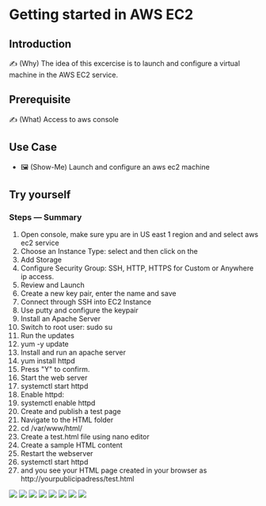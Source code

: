 # Getting started in AWS EC2 

## Introduction

✍️ (Why) The idea of this excercise is to launch and configure a virtual machine in the AWS EC2 service.

## Prerequisite

✍️ (What) Access to aws console

## Use Case

- 🖼️ (Show-Me) Launch and configure an aws ec2 machine

## Try yourself

### Steps — Summary

1. Open console, make sure ypu are in US east 1 region and and select aws ec2 service
2. Choose an Instance Type: select and then click on the
3. Add Storage
4. Configure Security Group: SSH, HTTP, HTTPS for Custom  or Anywhere ip access.
5. Review and Launch
6. Create a new key pair, enter the name and save
7. Connect through SSH into EC2 Instance
8. Use putty and configure the keypair
10. Install an Apache Server
11. Switch to root user: sudo su
12. Run the updates
13. yum -y update
14. Install and run an apache server
15. yum install httpd
16. Press "Y" to confirm.
17. Start the web server
18. systemctl start httpd
19. Enable httpd:
20. systemctl enable httpd
21. Create and publish a test page
22. Navigate to the HTML folder
23. cd /var/www/html/
24. Create a test.html file using nano editor
25. Create a sample HTML content
26. Restart the webserver
27. systemctl start httpd
28. and you see your HTML page created in your browser as http://yourpublicipadress/test.html

<img src="https://drive.google.com/file/d/1Q3p9p1vKGVyBFd4TDl5rR3W-VEXFVaUI/view?usp=sharing">
<img src="https://drive.google.com/file/d/1zuuaqd4x6oYx5lzH1d3FX5bZyG_JJp06/view?usp=sharing">
<img src="https://drive.google.com/file/d/1luiD0IYyreUjeiYqRMpsR7BsuUoFiuXW/view?usp=sharing">
<img src="https://drive.google.com/file/d/1oJVbl0uD6QMKt2FTxbm9rOuBRSOPLtbO/view?usp=sharing">
<img src="https://drive.google.com/file/d/1JugrXkDdp3dHQC6qlJ7TUC4CO78LxK7M/view?usp=sharing">
<img src="https://drive.google.com/file/d/1_N1yLXYK8VwGdmO-_szFQTBt2FdMUuB0/view?usp=sharing">
<img src="https://drive.google.com/file/d/1tsC57sOw_4oIxnHH8T-N_-dtSMsK-Hg6/view?usp=sharing">
<img src="https://drive.google.com/file/d/17db5vIcMBrYzLoeQhaq38vDKNptT6suk/view?usp=sharing">
